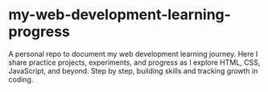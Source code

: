 # my-web-development-learning-progress
A personal repo to document my web development learning journey. Here I share practice projects, experiments, and progress as I explore HTML, CSS, JavaScript, and beyond. Step by step, building skills and tracking growth in coding.
